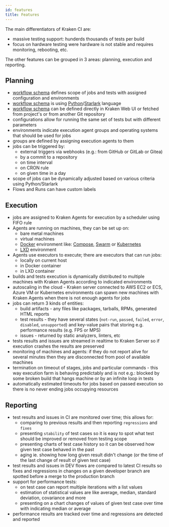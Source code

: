 ```yaml
---
id: features
title: Features
---
```


The main differentiators of Kraken CI are:

- massive testing support: hunderds thousands of tests per build
- focus on hardware testing were hardware is not stable and requires monitoring, rebooting, etc.

The other features can be grouped in 3 areas: planning, execution and reporting.

## Planning

- [workflow schema](schema) defines scope of jobs and tests with assigned configuration and
  environments
- [workflow schema](schema) is using
  [Python](https://www.python.org/)/[Starlark](https://github.com/bazelbuild/starlark) language
- [workflow schema](schema) can be defined directly in Kraken Web UI or
  fetched from project's or from another Git repository
- configurations allow for running the same set of tests but with different parameters
- environments indicate execution agent groups and operating systems that should be used for jobs
- groups are defined by assigning execution agents to them
- jobs can be triggered by:
   - external triggers via webhooks (e.g.: from GitHub or GitLab or Gitea)
   - by a commit to a repository
   - on time interval
   - on CRON rule
   - on given time in a day
- scope of jobs can be dynamically adjusted based on various criteria using Python/Starlark
- Flows and Runs can have custom labels

## Execution

- jobs are assigned to Kraken Agents for execution by a scheduler using FIFO rule
- Agents are running on machines, they can be set up on:
  - bare metal machines
  - virtual machines
  - [Docker](https://www.docker.com/) environment
    like:
    [Compose](https://docs.docker.com/compose/),
    [Swarm](https://docs.docker.com/engine/swarm/)
    or [Kubernetes](https://kubernetes.io/)
  - [LXD](https://linuxcontainers.org/lxd/introduction/) environment
- Agents use executors to execute; there are executors that can run jobs:
  - locally on current host
  - in Docker container
  - in LXD container
- builds and tests execution is dynamically distributed to multiple
  machines with Kraken Agents according to indicated environments
- autoscaling in the cloud - Kraken server connected to AWS EC2 or ECS,
  Azure VM or Kubernetes environments can spawn new machines with Kraken Agents
  when there is not enough agents for jobs
- jobs can return 3 kinds of entities:
  - build artifacts - any files like packages, tarballs, RPMs,
    generated HTML reports
  - test results - they have several states (`not-run`, `passed`,
    `failed`, `error`, `disabled`, `unsupported`) and key-value pairs
    that storing e.g. performance results (e.g. FPS or MPS)
  - issues - returned by static analyzers, linters, etc
- tests results and issues are streamed in realtime to Kraken Server
  so if execution crashes the results are preserved
- monitoring of machines and agents: if they do not report alive for
  several minutes then they are disconnected from pool of available
  machines
- termination on timeout of stages, jobs and particular commands -
  this way execution farm is behaving predictably and is not e.g.:
  blocked by some broken build that hangs machine or by an infinite
  loop in tests
- automatically estimated timeouts for jobs based on passed execution
  so there is no never ending jobs occupying resources

## Reporting

- test results and issues in CI are monitored over time; this allows for:
  - comparing to previous results and then reporting `regressions` and
    `fixes`
  - presenting `stability` of test cases so it is easy to spot what
    test should be improved or removed from testing scope
  - presenting charts of test case history so it can be observed how
    given test case behaved in the past
  - aging ie. showing how long given result didn't change (or the time
    of the last change of result of given test case)
- test results and issues in DEV flows are compared to latest CI
  results so fixes and regressions in changes on a given developer
  branch are spotted before a merge to the production branch
- support for performance tests:
  - on test case can report multiple iterations with a list values
  - estimation of statistical values are like average, median,
    standard deviation, covariance and more
  - presenting on a chart changes of values of given test case over
    time with indicating median or average
- performance results are tracked over time and regressions are
  detected and reported
